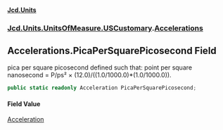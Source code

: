 #### [Jcd.Units](index 'index')
### [Jcd.Units.UnitsOfMeasure.USCustomary](Jcd.Units.UnitsOfMeasure.USCustomary 'Jcd.Units.UnitsOfMeasure.USCustomary').[Accelerations](Accelerations 'Jcd.Units.UnitsOfMeasure.USCustomary.Accelerations')

## Accelerations.PicaPerSquarePicosecond Field

pica per square picosecond defined such that: point per square nanosecond = P/ps² ×
(12.0)/((1.0/1000.0)*(1.0/1000.0)).

```csharp
public static readonly Acceleration PicaPerSquarePicosecond;
```

#### Field Value
[Acceleration](Acceleration 'Jcd.Units.UnitTypes.Acceleration')